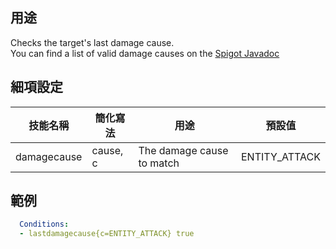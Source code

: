 ## 用途
Checks the target's last damage cause.  
You can find a list of valid damage causes on the [Spigot Javadoc](https://hub.spigotmc.org/javadocs/spigot/org/bukkit/event/entity/EntityDamageEvent.DamageCause.html)


## 細項設定

| 技能名稱 | 簡化寫法| 用途 | 預設值 |
|-----------|-----------|----------------------------------------------------------------------|---------|
| damagecause | cause, c | The damage cause to match| ENTITY_ATTACK |


## 範例
```yaml
  Conditions:
  - lastdamagecause{c=ENTITY_ATTACK} true
```